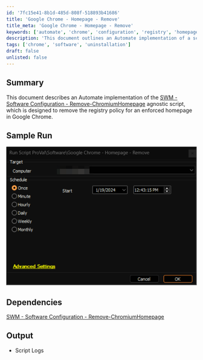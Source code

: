 ```yaml
---
id: '7fc15e41-8b1d-485d-808f-518893b41686'
title: 'Google Chrome - Homepage - Remove'
title_meta: 'Google Chrome - Homepage - Remove'
keywords: ['automate', 'chrome', 'configuration', 'registry', 'homepage']
description: 'This document outlines an Automate implementation of a script designed to remove the registry policy that enforces a specific homepage in Google Chrome. It includes a sample run, dependencies, and output details.'
tags: ['chrome', 'software', 'uninstallation']
draft: false
unlisted: false
---
```


## Summary

This document describes an Automate implementation of the [SWM - Software Configuration - Remove-ChromiumHomepage](<../../powershell/Remove-ChromiumHomepage.md>) agnostic script, which is designed to remove the registry policy for an enforced homepage in Google Chrome.

## Sample Run

![Sample Run](../../../static/img/Google-Chrome---Homepage---Remove/image_1.png)

## Dependencies

[SWM - Software Configuration - Remove-ChromiumHomepage](<../../powershell/Remove-ChromiumHomepage.md>)

## Output

- Script Logs



